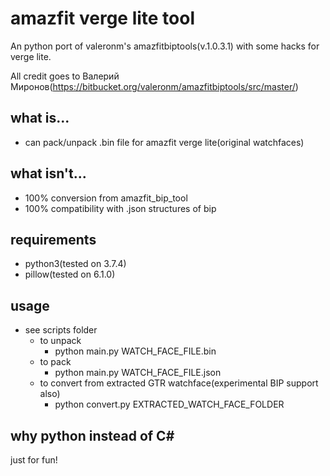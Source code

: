 # amazfit verge lite tool
An python port of valeronm's amazfitbiptools(v.1.0.3.1) with some hacks for verge lite.

All credit goes to Валерий Миронов(https://bitbucket.org/valeronm/amazfitbiptools/src/master/)

## what is...
* can pack/unpack .bin file for amazfit verge lite(original watchfaces)

## what isn't...
* 100% conversion from amazfit_bip_tool
* 100% compatibility with .json structures of bip

## requirements
* python3(tested on 3.7.4)
* pillow(tested on 6.1.0)

## usage
* see scripts folder
  * to unpack
    * python main.py WATCH_FACE_FILE.bin
  * to pack
    * python main.py WATCH_FACE_FILE.json
  * to convert from extracted GTR watchface(experimental BIP support also)
    * python convert.py EXTRACTED_WATCH_FACE_FOLDER

## why python instead of C#
just for fun!
